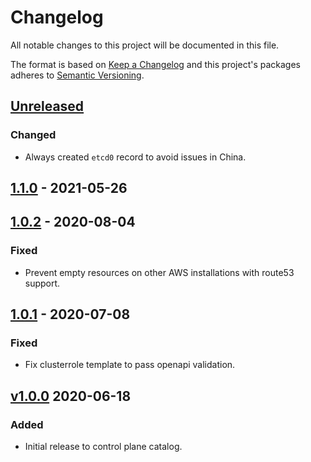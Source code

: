# Changelog

All notable changes to this project will be documented in this file.

The format is based on [Keep a Changelog](http://keepachangelog.com/en/1.0.0/)
and this project's packages adheres to [Semantic Versioning](http://semver.org/spec/v2.0.0.html).

## [Unreleased]

### Changed

- Always created `etcd0` record to avoid issues in China.

## [1.1.0] - 2021-05-26

## [1.0.2] - 2020-08-04

### Fixed

- Prevent empty resources on other AWS installations with route53 support.

## [1.0.1] - 2020-07-08

### Fixed

- Fix clusterrole template to pass openapi validation.

## [v1.0.0] 2020-06-18

### Added

- Initial release to control plane catalog.

[Unreleased]: https://github.com/giantswarm/route53-manager/compare/v1.1.0...HEAD
[1.1.0]: https://github.com/giantswarm/route53-manager/compare/v1.0.2...v1.1.0
[1.0.2]: https://github.com/giantswarm/route53-manager/compare/v1.0.1...v1.0.2
[1.0.1]: https://github.com/giantswarm/route53-manager/compare/v1.0.0...v1.0.1
[v1.0.0]: https://github.com/giantswarm/route53-manager/releases/tag/v1.0.0
